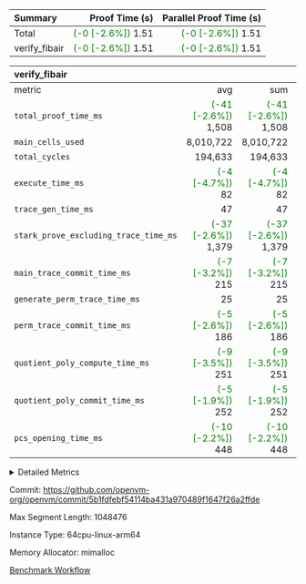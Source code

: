 | Summary | Proof Time (s) | Parallel Proof Time (s) |
|:---|---:|---:|
| Total | <span style='color: green'>(-0 [-2.6%])</span> 1.51 | <span style='color: green'>(-0 [-2.6%])</span> 1.51 |
| verify_fibair | <span style='color: green'>(-0 [-2.6%])</span> 1.51 | <span style='color: green'>(-0 [-2.6%])</span> 1.51 |


| verify_fibair |||||
|:---|---:|---:|---:|---:|
|metric|avg|sum|max|min|
| `total_proof_time_ms ` | <span style='color: green'>(-41 [-2.6%])</span> 1,508 | <span style='color: green'>(-41 [-2.6%])</span> 1,508 | <span style='color: green'>(-41 [-2.6%])</span> 1,508 | <span style='color: green'>(-41 [-2.6%])</span> 1,508 |
| `main_cells_used     ` |  8,010,722 |  8,010,722 |  8,010,722 |  8,010,722 |
| `total_cycles        ` |  194,633 |  194,633 |  194,633 |  194,633 |
| `execute_time_ms     ` | <span style='color: green'>(-4 [-4.7%])</span> 82 | <span style='color: green'>(-4 [-4.7%])</span> 82 | <span style='color: green'>(-4 [-4.7%])</span> 82 | <span style='color: green'>(-4 [-4.7%])</span> 82 |
| `trace_gen_time_ms   ` |  47 |  47 |  47 |  47 |
| `stark_prove_excluding_trace_time_ms` | <span style='color: green'>(-37 [-2.6%])</span> 1,379 | <span style='color: green'>(-37 [-2.6%])</span> 1,379 | <span style='color: green'>(-37 [-2.6%])</span> 1,379 | <span style='color: green'>(-37 [-2.6%])</span> 1,379 |
| `main_trace_commit_time_ms` | <span style='color: green'>(-7 [-3.2%])</span> 215 | <span style='color: green'>(-7 [-3.2%])</span> 215 | <span style='color: green'>(-7 [-3.2%])</span> 215 | <span style='color: green'>(-7 [-3.2%])</span> 215 |
| `generate_perm_trace_time_ms` |  25 |  25 |  25 |  25 |
| `perm_trace_commit_time_ms` | <span style='color: green'>(-5 [-2.6%])</span> 186 | <span style='color: green'>(-5 [-2.6%])</span> 186 | <span style='color: green'>(-5 [-2.6%])</span> 186 | <span style='color: green'>(-5 [-2.6%])</span> 186 |
| `quotient_poly_compute_time_ms` | <span style='color: green'>(-9 [-3.5%])</span> 251 | <span style='color: green'>(-9 [-3.5%])</span> 251 | <span style='color: green'>(-9 [-3.5%])</span> 251 | <span style='color: green'>(-9 [-3.5%])</span> 251 |
| `quotient_poly_commit_time_ms` | <span style='color: green'>(-5 [-1.9%])</span> 252 | <span style='color: green'>(-5 [-1.9%])</span> 252 | <span style='color: green'>(-5 [-1.9%])</span> 252 | <span style='color: green'>(-5 [-1.9%])</span> 252 |
| `pcs_opening_time_ms ` | <span style='color: green'>(-10 [-2.2%])</span> 448 | <span style='color: green'>(-10 [-2.2%])</span> 448 | <span style='color: green'>(-10 [-2.2%])</span> 448 | <span style='color: green'>(-10 [-2.2%])</span> 448 |



<details>
<summary>Detailed Metrics</summary>

|  | verify_program_compile_ms | total_cells | stark_prove_excluding_trace_time_ms | quotient_poly_compute_time_ms | quotient_poly_commit_time_ms | perm_trace_commit_time_ms | pcs_opening_time_ms | main_trace_commit_time_ms |
| --- | --- | --- | --- | --- | --- | --- | --- |
|  | 4 | 32 | 10 | 0 | 1 | 0 | 3 | 5 | 

| air_name | rows | quotient_deg | main_cols | interactions | constraints | cells |
| --- | --- | --- | --- | --- | --- | --- |
| AccessAdapterAir<2> |  | 4 |  | 5 | 12 |  | 
| AccessAdapterAir<4> |  | 4 |  | 5 | 12 |  | 
| AccessAdapterAir<8> |  | 4 |  | 5 | 12 |  | 
| FibonacciAir | 16 | 1 | 2 |  | 5 | 32 | 
| FriReducedOpeningAir |  | 4 |  | 35 | 59 |  | 
| NativePoseidon2Air<BabyBearParameters>, 1> |  | 4 |  | 31 | 302 |  | 
| PhantomAir |  | 4 |  | 3 | 4 |  | 
| ProgramAir |  | 1 |  | 1 | 4 |  | 
| VariableRangeCheckerAir |  | 1 |  | 1 | 4 |  | 
| VmAirWrapper<BranchNativeAdapterAir, BranchEqualCoreAir<1> |  | 2 |  | 11 | 23 |  | 
| VmAirWrapper<JalNativeAdapterAir, JalCoreAir> |  | 4 |  | 7 | 6 |  | 
| VmAirWrapper<NativeAdapterAir<2, 0>, PublicValuesCoreAir> |  | 4 |  | 11 | 22 |  | 
| VmAirWrapper<NativeAdapterAir<2, 1>, FieldArithmeticCoreAir> |  | 4 |  | 15 | 23 |  | 
| VmAirWrapper<NativeLoadStoreAdapterAir<1>, NativeLoadStoreCoreAir<1> |  | 4 |  | 19 | 31 |  | 
| VmAirWrapper<NativeVectorizedAdapterAir<4>, FieldExtensionCoreAir> |  | 4 |  | 15 | 23 |  | 
| VmConnectorAir |  | 4 |  | 3 | 8 |  | 
| VolatileBoundaryAir |  | 4 |  | 4 | 16 |  | 

| group | trace_gen_time_ms | total_proof_time_ms | total_cycles | total_cells | stark_prove_excluding_trace_time_ms | quotient_poly_compute_time_ms | quotient_poly_commit_time_ms | perm_trace_commit_time_ms | pcs_opening_time_ms | main_trace_commit_time_ms | main_cells_used | generate_perm_trace_time_ms | execute_time_ms |
| --- | --- | --- | --- | --- | --- | --- | --- | --- | --- | --- | --- | --- | --- |
| verify_fibair | 47 | 1,508 | 194,633 | 23,304,216 | 1,379 | 251 | 252 | 186 | 448 | 215 | 8,010,722 | 25 | 82 | 

| group | air_name | rows | prep_cols | perm_cols | main_cols | cells |
| --- | --- | --- | --- | --- | --- | --- |
| verify_fibair | AccessAdapterAir<2> | 32,768 |  | 16 | 11 | 884,736 | 
| verify_fibair | AccessAdapterAir<4> | 16,384 |  | 16 | 13 | 475,136 | 
| verify_fibair | AccessAdapterAir<8> | 4,096 |  | 16 | 17 | 135,168 | 
| verify_fibair | FriReducedOpeningAir | 512 |  | 76 | 64 | 71,680 | 
| verify_fibair | NativePoseidon2Air<BabyBearParameters>, 1> | 2,048 |  | 36 | 348 | 786,432 | 
| verify_fibair | PhantomAir | 2,048 |  | 8 | 6 | 28,672 | 
| verify_fibair | ProgramAir | 8,192 |  | 8 | 10 | 147,456 | 
| verify_fibair | VariableRangeCheckerAir | 262,144 | 2 | 8 | 1 | 2,359,296 | 
| verify_fibair | VmAirWrapper<BranchNativeAdapterAir, BranchEqualCoreAir<1> | 32,768 |  | 28 | 23 | 1,671,168 | 
| verify_fibair | VmAirWrapper<JalNativeAdapterAir, JalCoreAir> | 8,192 |  | 12 | 10 | 180,224 | 
| verify_fibair | VmAirWrapper<NativeAdapterAir<2, 1>, FieldArithmeticCoreAir> | 131,072 |  | 20 | 30 | 6,553,600 | 
| verify_fibair | VmAirWrapper<NativeLoadStoreAdapterAir<1>, NativeLoadStoreCoreAir<1> | 131,072 |  | 24 | 41 | 8,519,680 | 
| verify_fibair | VmAirWrapper<NativeVectorizedAdapterAir<4>, FieldExtensionCoreAir> | 4,096 |  | 20 | 40 | 245,760 | 
| verify_fibair | VmConnectorAir | 2 | 1 | 8 | 4 | 24 | 
| verify_fibair | VolatileBoundaryAir | 65,536 |  | 8 | 11 | 1,245,184 | 

</details>


Commit: https://github.com/openvm-org/openvm/commit/5b1fdfebf54114ba431a970489f1647f26a2ffde

Max Segment Length: 1048476

Instance Type: 64cpu-linux-arm64

Memory Allocator: mimalloc

[Benchmark Workflow](https://github.com/openvm-org/openvm/actions/runs/12639792420)
